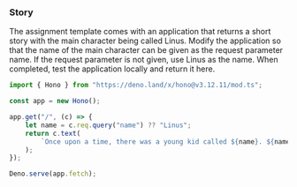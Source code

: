 ### Story

The assignment template comes with an application that returns a short story with the main character being called Linus. Modify the application so that the name of the main character can be given as the request parameter name. If the request parameter is not given, use Linus as the name. When completed, test the application locally and return it here.

```javascript
import { Hono } from "https://deno.land/x/hono@v3.12.11/mod.ts";

const app = new Hono();

app.get("/", (c) => {
    let name = c.req.query("name") ?? "Linus";
    return c.text(
        `Once upon a time, there was a young kid called ${name}. ${name} was happy.`
    );
});

Deno.serve(app.fetch);


